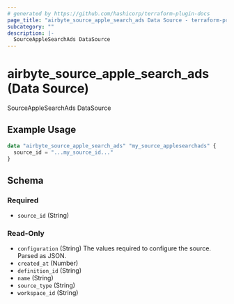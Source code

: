 ```yaml
---
# generated by https://github.com/hashicorp/terraform-plugin-docs
page_title: "airbyte_source_apple_search_ads Data Source - terraform-provider-airbyte"
subcategory: ""
description: |-
  SourceAppleSearchAds DataSource
---
```


# airbyte_source_apple_search_ads (Data Source)

SourceAppleSearchAds DataSource

## Example Usage

```terraform
data "airbyte_source_apple_search_ads" "my_source_applesearchads" {
  source_id = "...my_source_id..."
}
```

<!-- schema generated by tfplugindocs -->
## Schema

### Required

- `source_id` (String)

### Read-Only

- `configuration` (String) The values required to configure the source. Parsed as JSON.
- `created_at` (Number)
- `definition_id` (String)
- `name` (String)
- `source_type` (String)
- `workspace_id` (String)
